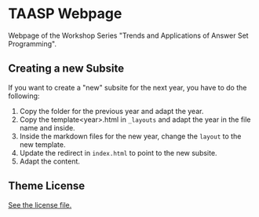 
# TAASP Webpage

Webpage of the Workshop Series "Trends and Applications of Answer Set Programming".

## Creating a new Subsite

If you want to create a "new" subsite for the next year, you have to do the following:

1) Copy the folder for the previous year and adapt the year.
2) Copy the template\<year\>.html in `_layouts` and adapt the year in the file name and inside.
3) Inside the markdown files for the new year, change the `layout` to the new template.
4) Update the redirect in `index.html` to point to the new subsite.
5) Adapt the content.


## Theme License

[See the license file.](./LICENSE.md)

